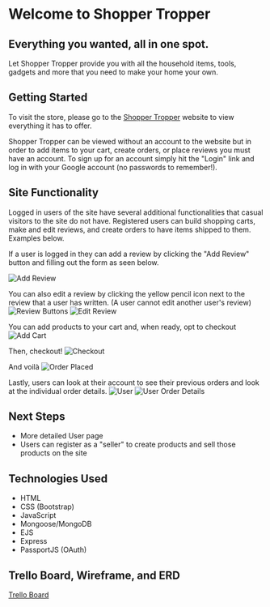 # Welcome to Shopper Tropper

## Everything you wanted, all in one spot.

Let Shopper Tropper provide you with all the household items, tools, gadgets and more that you need to make your home your own.

## Getting Started

To visit the store, please go to the [Shopper Tropper](https://shoppertropper.cyclic.app/) website to view everything it has to offer.

Shopper Tropper can be viewed without an account to the website but in order to add items to your cart, create orders, or place reviews you must have an account. To sign up for an account simply hit the "Login" link and log in with your Google account (no passwords to remember!).

## Site Functionality

Logged in users of the site have several additional functionalities that casual visitors to the site do not have. Registered users can build shopping carts, make and edit reviews, and create orders to have items shipped to them. Examples below.

If a user is logged in they can add a review by clicking the "Add Review" button and filling out the form as seen below.

![Add Review](readme_images/add_review.png)

You can also edit a review by clicking the yellow pencil icon next to the review that a user has written. (A user cannot edit another user's review)
![Review Buttons](readme_images/edit_some.png)
![Edit Review](readme_images/edit_review.png)

You can add products to your cart and, when ready, opt to checkout
![Add Cart](readme_images/cart.png)

Then, checkout!
![Checkout](readme_images/checkout.png)

And voilà
![Order Placed](readme_images/order_done.png)

Lastly, users can look at their account to see their previous orders and look at the individual order details.
![User](readme_images/user.png)
![User Order Details](readme_images/user_order.png)

## Next Steps

- More detailed User page
- Users can register as a "seller" to create products and sell those products on the site

## Technologies Used

- HTML
- CSS (Bootstrap)
- JavaScript
- Mongoose/MongoDB
- EJS
- Express
- PassportJS (OAuth)

## Trello Board, Wireframe, and ERD

[Trello Board](https://trello.com/b/s98SCR5g/ga-project-2-store)
